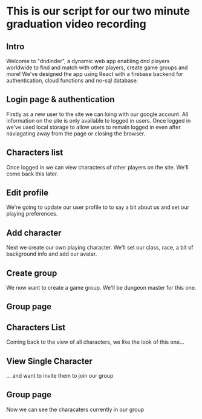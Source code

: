 # This is our script for our two minute graduation video recording

## Intro

Welcome to "dndinder", a dynamic web app enabling dnd players worldwide to find and match with other players, create game groups and more! We've designed the app using React with a firebase backend for authentication, cloud functions and no-sql database.

## Login page & authentication

Firstly as a new user to the site we can loing with our google account. All information on the site is only available to logged in users. Once logged in we've used local storage to allow users to remain logged in even after naviagating away from the page or closing the browser.

## Characters list

Once logged in we can view characters of other players on the site. We'll come back this later.

## Edit profile

We're going to update our user profile to to say a bit about us and set our playing preferences.

## Add character

Next we create our own playing character. We'll set our class, race, a bit of background info and add our avatar.

## Create group

We now want to create a game group. We'll be dungeon master for this one.

## Group page

## Characters List

Coming back to the view of all characters, we like the look of this one...

## View Single Character

... and want to invite them to join our group

## Group page

Now we can see the characaters currently in our group
